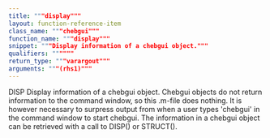 ```yaml
---
title: """display"""
layout: function-reference-item
class_name: """chebgui"""
function_name: """display"""
snippet: """Display information of a chebgui object."""
qualifiers: """"""
return_type: """varargout"""
arguments: """(rhs1)"""
---
```


 DISP   Display information of a chebgui object.
   Chebgui objects do not return information to the command window, so this
   .m-file does nothing. It is however necessary to surpress output from when a
   user types 'chebgui' in the command window to start chebgui. The information
   in a chebgui object can be retrieved with a call to DISP() or STRUCT().
